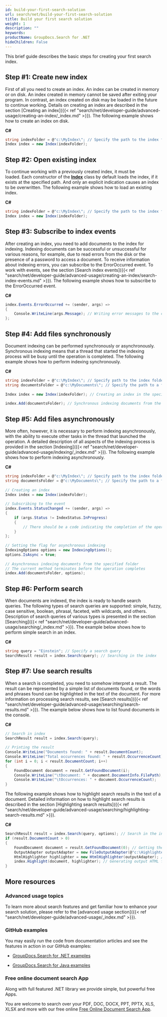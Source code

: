 ```yaml
---
id: build-your-first-search-solution
url: search/net/build-your-first-search-solution
title: Build your first search solution
weight: 1
description: ""
keywords: 
productName: GroupDocs.Search for .NET
hideChildren: False
---
```

This brief guide describes the basic steps for creating your first search index.

## Step #1: Create new index

First of all you need to create an index. An index can be created in memory or on disk. An index created in memory cannot be saved after exiting your program. In contrast, an index created on disk may be loaded in the future to continue working. Details on creating an index are described in the section [Creating an index]({{< ref "search/net/developer-guide/advanced-usage/creating-an-index/_index.md" >}}). The following example shows how to create an index on disk.

**C#**

```csharp
string indexFolder = @"c:\MyIndex\"; // Specify the path to the index folder
Index index = new Index(indexFolder);
```

## Step #2: Open existing index

To continue working with a previously created index, it must be loaded. Each constructor of the **[Index](https://apireference.groupdocs.com/net/search/groupdocs.search/index)** class by default loads the index, if it exists at the specified path. And only an explicit indication causes an index to be overwritten. The following example shows how to load an existing index.

**C#**

```csharp
string indexFolder = @"c:\MyIndex\"; // Specify the path to the index folder
Index index = new Index(indexFolder);
```

## Step #3: Subscribe to index events

After creating an index, you need to add documents to the index for indexing. Indexing documents can be successful or unsuccessful for various reasons, for example, due to read errors from the disk or the presence of a password to access a document. To receive information about indexing errors, you can subscribe to the ErrorOccurred event. To work with events, see the section [Search index events]({{< ref "search/net/developer-guide/advanced-usage/creating-an-index/search-index-events.md" >}}). The following example shows how to subscribe to the ErrorOccurred event.

**C#**

```csharp
index.Events.ErrorOccurred += (sender, args) =>
{
    Console.WriteLine(args.Message); // Writing error messages to the console
};
```

## Step #4: Add files synchronously

Document indexing can be performed synchronously or asynchronously. Synchronous indexing means that a thread that started the indexing process will be busy until the operation is completed. The following example shows how to perform indexing synchronously.

**C#**

```csharp
string indexFolder = @"c:\MyIndex\"; // Specify path to the index folder
string documentsFolder = @"c:\MyDocuments\"; // Specify the path to a folder containing documents to search
 
Index index = new Index(indexFolder); // Creating an index in the specified folder
 
index.Add(documentsFolder); // Synchronous indexing documents from the specified folder
```

## Step #5: Add files asynchronously

More often, however, it is necessary to perform indexing asynchronously, with the ability to execute other tasks in the thread that launched the operation. A detailed description of all aspects of the indexing process is provided in the section [Indexing]({{< ref "search/net/developer-guide/advanced-usage/indexing/_index.md" >}}). The following example shows how to perform indexing asynchronously.

**C#**

```csharp
string indexFolder = @"c:\MyIndex\"; // Specify path to the index folder
string documentsFolder = @"c:\MyDocuments\"; // Specify the path to a folder containing documents to search
 
// Creating an index
Index index = new Index(indexFolder);
 
// Subscribing to the event
index.Events.StatusChanged += (sender, args) =>
{
    if (args.Status != IndexStatus.InProgress)
    {
        // There should be a code indicating the completion of the operation
    }
};
 
// Setting the flag for asynchronous indexing
IndexingOptions options = new IndexingOptions();
options.IsAsync = true;
 
// Asynchronous indexing documents from the specified folder
// The current method terminates before the operation completes
index.Add(documentsFolder, options);
```

## Step #6: Perform search

When documents are indexed, the index is ready to handle search queries. The following types of search queries are supported: simple, fuzzy, case sensitive, boolean, phrasal, faceted, with wildcards, and others. Description of search queries of various types is presented in the section [Searching]({{< ref "search/net/developer-guide/advanced-usage/searching/_index.md" >}}). The example below shows how to perform simple search in an index.

**C#**

```csharp
string query = "Einstein"; // Specify a search query
SearchResult result = index.Search(query); // Searching in the index
```

## Step #7: Use search results

When a search is completed, you need to somehow interpret a result. The result can be represented by a simple list of documents found, or the words and phrases found can be highlighted in the text of the document. For more information on processing search results, see [Search results]({{< ref "search/net/developer-guide/advanced-usage/searching/search-results.md" >}}). The example below shows how to list found documents in the console.

**C#**

```csharp
// Search in index
SearchResult result = index.Search(query);
 
// Printing the result
Console.WriteLine("Documents found: " + result.DocumentCount);
Console.WriteLine("Total occurrences found: " + result.OccurrenceCount);
for (int i = 0; i < result.DocumentCount; i++)
{
    FoundDocument document = result.GetFoundDocument(i);
    Console.WriteLine("\tDocument: " + document.DocumentInfo.FilePath);
    Console.WriteLine("\tOccurrences: " + document.OccurrenceCount);
}
```

The following example shows how to highlight search results in the text of a document. Detailed information on how to highlight search results is described in the section [Highlighting search results]({{< ref "search/net/developer-guide/advanced-usage/searching/highlighting-search-results.md" >}}).

**C#**

```csharp
SearchResult result = index.Search(query, options); // Search in the index
if (result.DocumentCount > 0)
{
    FoundDocument document = result.GetFoundDocument(0); // Getting the first found document
    OutputAdapter outputAdapter = new FileOutputAdapter(@"c:\Highlighted.html"); // Creating the output adapter to a file
    HtmlHighlighter highlighter = new HtmlHighlighter(outputAdapter); // Creating the highlighter object
    index.Highlight(document, highlighter); // Generating output HTML formatted document with highlighted search results
}
```

## More resources

### Advanced usage topics

To learn more about search features and get familiar how to enhance your search solution, please refer to the [advanced usage section]({{< ref "search/net/developer-guide/advanced-usage/_index.md" >}}).

### GitHub examples

You may easily run the code from documentation articles and see the features in action in our GitHub examples:

*   [GroupDocs.Search for .NET examples](https://github.com/groupdocs-search/GroupDocs.Search-for-.NET)
    
*   [GroupDocs.Search for Java examples](https://github.com/groupdocs-search/GroupDocs.Search-for-Java)
    

### Free online document search App

Along with full featured .NET library we provide simple, but powerful free Apps.

You are welcome to search over your PDF, DOC, DOCX, PPT, PPTX, XLS, XLSX and more with our free online [Free Online Document Search App](https://products.groupdocs.app/search).
